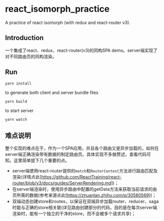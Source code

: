 # react_isomorph_practice
A practice of react isomorph (with redux and react-router v3).

## Introduction

一个集成了react、redux、react-router(v3)的同构SPA demo。server端实现了对不同路由页的同构渲染。

## Run

```
yarn install
```

to generate both client and server bundle files

```
yarn build
```

to start server

```
yarn watch
```

## 难点说明

整个实现的难点在于，作为一个SPA应用，并且各个路由又是异步加载的，如何在server端正确渲染带有数据的制定路由页。具体实现不多做赘述，查看代码可知。这里简单提下几个重要的点。

- server端使用react-router提供的`match`和`RouterContext`方法进行路由匹配及渲染(详情点此[https://github.com/ReactTraining/react-router/blob/v3/docs/guides/ServerRendering.md])；
- 在server端渲染时，使用异步路由中配置的getData方法来获取当前请求的由页所需的数据(参考来源点此[https://zhuanlan.zhihu.com/p/30580569])；
- 双端动态创建store和routes，以保证在双端异步加载router、reducer、saga时能与正确的store相关联(详见路由创建部分的代码，目的是在每次server端渲染时，能有一个独立的干净的store，而不会被多个请求共享)；
